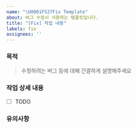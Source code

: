 ```yaml
---
name: "\U0001F527Fix Template"
about: 버그 수정시 사용하는 템플릿입니다.
title: "[Fix] 작업 내용"
labels: fix
assignees: ''
---
```


### 목적

> 수정하려는 버그 등에 대해 간결하게 설명해주세요

### 작업 상세 내용

- [ ] TODO

### 유의사항